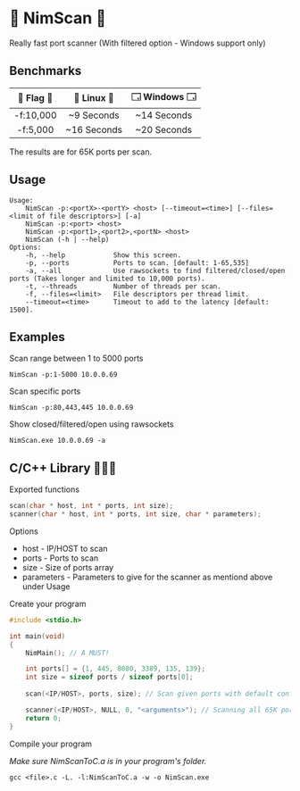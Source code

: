 # 👑 NimScan 👑
Really fast port scanner (With filtered option - Windows support only)

## Benchmarks
|  🚩 Flag 🚩 |  🐧 Linux 🐧  |  🗔 Windows 🗔 |
|    :---:     |     :---:      |     :---:     |
| -f:10,000    | ~9 Seconds      | ~14 Seconds    |
| -f:5,000     | ~16 Seconds     | ~20 Seconds    |

The results are for 65K ports per scan.

## Usage
```shell
Usage:
    NimScan -p:<portX>-<portY> <host> [--timeout=<time>] [--files=<limit of file descriptors>] [-a]
    NimScan -p:<port> <host>
    NimScan -p:<port1>,<port2>,<portN> <host>
    NimScan (-h | --help)
Options:
    -h, --help            Show this screen.
    -p, --ports           Ports to scan. [default: 1-65,535]
    -a, --all             Use rawsockets to find filtered/closed/open ports (Takes longer and limited to 10,000 ports).       
    -t, --threads         Number of threads per scan.
    -f, --files=<limit>   File descriptors per thread limit.
    --timeout=<time>      Timeout to add to the latency [default: 1500].
```
## Examples
Scan range between 1 to 5000 ports

```shell
NimScan -p:1-5000 10.0.0.69
```

Scan specific ports
```shell
NimScan -p:80,443,445 10.0.0.69
```

Show closed/filtered/open using rawsockets
```shell
NimScan.exe 10.0.0.69 -a
```
## C/C++ Library 🧑🏻‍💻
Exported functions
```C
scan(char * host, int * ports, int size);
scanner(char * host, int * ports, int size, char * parameters);
```

Options

* host        - IP/HOST to scan
* ports       - Ports to scan
* size        - Size of ports array
* parameters  - Parameters to give for the scanner as mentiond above under Usage


Create your program
```C
#include <stdio.h>

int main(void)
{
    NimMain(); // A MUST! 

    int ports[] = {1, 445, 8080, 3389, 135, 139};
    int size = sizeof ports / sizeof ports[0];
    
    scan(<IP/HOST>, ports, size); // Scan given ports with default configuration (timeout = 1500ms, files = 5000)

    scanner(<IP/HOST>, NULL, 0, "<arguments>"); // Scanning all 65K ports with timeout of 1,000ms and 10,000 file descriptors
    return 0;
}
```

Compile your program

*Make sure NimScanToC.a is in your program's folder.*
```shell
gcc <file>.c -L. -l:NimScanToC.a -w -o NimScan.exe
```
